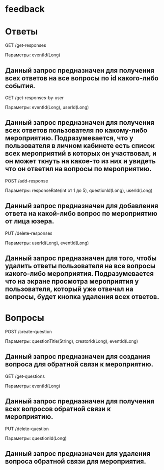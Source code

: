 # feedback

# Ответы

GET
/get-responses

Параметры: eventId(Long)

Данный запрос предназначен для получения всех ответов на все вопросы по id какого-либо события.
---

GET
/get-responses-by-user

Параметры: eventId(Long), userId(Long)

Данный запрос предназначен для получения всех ответов пользователя по какому-либо мероприятию.
Подразумевается, что у пользователя в личном кабинете есть список всех мероприятий в которых он
участвовал, и он может ткнуть на какое-то из них и увидеть что он ответил на вопросы по
мероприятию.
---

POST
/add-response

Параметры: responseRate(int от 1 до 5), questionId(Long), userId(Long)

Данный запрос предназначен для добавления ответа на какой-либо вопрос по мероприятию от лица юзера.
---

PUT
/delete-responses

Параметры: userId(Long), eventId(Long)

Данный запрос предназначен для того, чтобы удалить ответы пользователя на все вопросы какого-либо
мероприятия. Подразумевается что на экране просмотра мероприятия у пользователя, который уже
отвечал на вопросы, будет кнопка удаления всех ответов.
---

# Вопросы

POST
/create-question

Параметры: questionTitle(String), creatorId(Long), eventId(Long)

Данный запрос предназначен для создания вопроса для обратной связи к мероприятию.
---

GET
/get-questions

Параметры: eventId(Long)

Данный запрос предназначен для получения всех вопросов обратной связи к мероприятию.
---

PUT
/delete-question

Параметры: questionId(Long)

Данный запрос предназначен для удаления вопроса обратной связи для мероприятия.
---
 
